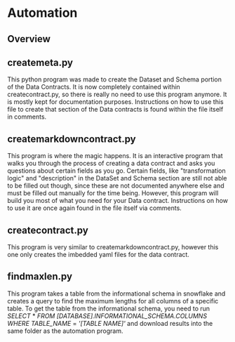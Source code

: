# Automation

## Overview

## createmeta.py
This python program was made to create the Dataset and Schema portion of the Data Contracts. It is now completely contained within createcontract.py, so there is really no need to use this program anymore. It is mostly kept for documentation purposes. Instructions on how to use this file to create that section of the Data contracts is found within the file itself in comments.

## createmarkdowncontract.py
This program is where the magic happens. It is an interactive program that walks you through the process of creating a data contract and asks you questions about certain fields as you go. Certain fields, like "transformation logic" and "description" in the DataSet and Schema section are still not able to be filled out though, since these are not documented anywhere else and must be filled out manually for the time being. However, this program will build you most of what you need for your Data contract. Instructions on how to use it are once again found in the file itself via comments.

## createcontract.py

This program is very similar to createmarkdowncontract.py, however this one only creates the imbedded yaml files for the data contract.

## findmaxlen.py

This program takes a table from the informational schema in snowflake and creates a query to find the maximum lengths for all columns of a specific table. To get the table from the informational schema, you need to run *SELECT* * *FROM* *[DATABASE].INFORMATIONAL_SCHEMA.COLUMNS* *WHERE* *TABLE_NAME* = *'[TABLE NAME]'* and download results into the same folder as the automation program.
